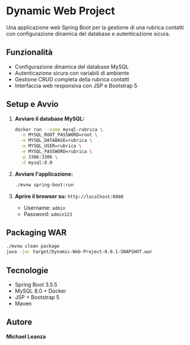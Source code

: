 # Dynamic Web Project

Una applicazione web Spring Boot per la gestione di una rubrica contatti con configurazione dinamica del database e autenticazione sicura.

## Funzionalità

- Configurazione dinamica del database MySQL
- Autenticazione sicura con variabili di ambiente  
- Gestione CRUD completa della rubrica contatti
- Interfaccia web responsiva con JSP e Bootstrap 5

## Setup e Avvio

1. **Avviare il database MySQL:**
   ```bash
   docker run --name mysql-rubrica \
     -e MYSQL_ROOT_PASSWORD=root \
     -e MYSQL_DATABASE=rubrica \
     -e MYSQL_USER=rubrica \
     -e MYSQL_PASSWORD=rubrica \
     -p 3306:3306 \
     -d mysql:8.0
   ```

2. **Avviare l'applicazione:**
   ```bash
   ./mvnw spring-boot:run
   ```

3. **Aprire il browser su:** `http://localhost:8080`
   - Username: `admin`
   - Password: `admin123`

## Packaging WAR

```bash
./mvnw clean package
java -jar target/Dynamic-Web-Project-0.0.1-SNAPSHOT.war
```

## Tecnologie

- Spring Boot 3.5.5
- MySQL 8.0 + Docker
- JSP + Bootstrap 5
- Maven

## Autore

**Michael Leanza**